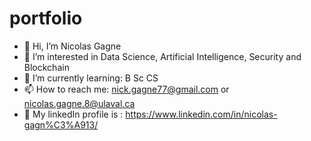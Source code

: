 # portfolio

- 👋 Hi, I’m Nicolas Gagne
- 👀 I’m interested in Data Science, Artificial Intelligence, Security and Blockchain
- 🌱 I’m currently learning: B Sc CS
- 📫 How to reach me: nick.gagne77@gmail.com or nicolas.gagne.8@ulaval.ca
- :briefcase: My linkedIn profile is : https://www.linkedin.com/in/nicolas-gagn%C3%A913/
